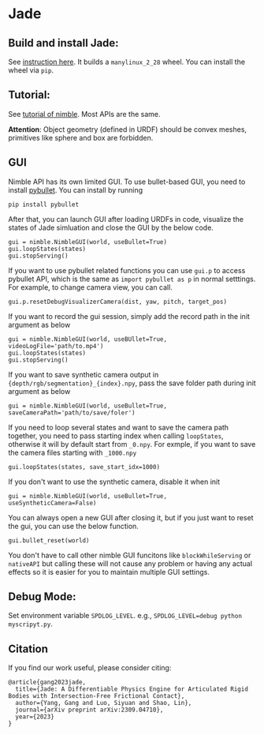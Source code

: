 # Jade

## Build and install Jade:

See [instruction here](build_container/README.md). It builds a `manylinux_2_28`
wheel. You can install the wheel via `pip`.

## Tutorial:

See [tutorial of nimble](https://nimblephysics.org/docs/). Most APIs are the same.

**Attention**: Object geometry (defined in URDF) should be convex meshes, primitives like sphere and box are forbidden.

## GUI
Nimble API has its own limited GUI. To use bullet-based GUI, you need to install [pybullet](https://pybullet.org/wordpress/). You can install by running

`pip install pybullet`

After that, you can launch GUI after loading URDFs in code, visualize the states of Jade simluation and close the GUI by the below code.

```
gui = nimble.NimbleGUI(world, useBullet=True)
gui.loopStates(states)
gui.stopServing()
```
If you want to use pybullet related functions you can use `gui.p` to access pybullet API, which is the same as `import pybullet as p` in normal setttings. For example, to change camera view, you can call. 
```
gui.p.resetDebugVisualizerCamera(dist, yaw, pitch, target_pos)
```

If you want to record the gui session, simply add the record path in the init argument as below
```
gui = nimble.NimbleGUI(world, useBUllet=True, videoLogFile='path/to.mp4')
gui.loopStates(states)
gui.stopServing()
```

If you want to save synthetic camera output in `{depth/rgb/segmentation}_{index}.npy`, pass the save folder path during init argument as below
```
gui = nimble.NimbleGUI(world, useBullet=True, saveCameraPath='path/to/save/foler')
```
If you need to loop several states and want to save the camera path together, you need to pass starting index when calling `loopStates`, otherwise it will by default start from `_0.npy`. For exmple, if you want to save the camera files starting with `_1000.npy`
```
gui.loopStates(states, save_start_idx=1000)
```

If you don't want to use the synthetic camera, disable it when init
```
gui = nimble.NimbleGUI(world, useBullet=True, useSyntheticCamera=False)
```

You can always open a new GUI after closing it, but if you just want to reset the gui, you can use the below function.

```
gui.bullet_reset(world)
```

You don't have to call other nimble GUI funcitons like `blockWhileServing` or `nativeAPI` but calling these will not cause any problem or having any actual effects so it is easier for you to maintain multiple GUI settings.


## Debug Mode:

Set environment variable `SPDLOG_LEVEL`. e.g., `SPDLOG_LEVEL=debug python myscripyt.py`.

## Citation

If you find our work useful, please consider citing:
```
@article{gang2023jade,
  title={Jade: A Differentiable Physics Engine for Articulated Rigid Bodies with Intersection-Free Frictional Contact},
  author={Yang, Gang and Luo, Siyuan and Shao, Lin},
  journal={arXiv preprint arXiv:2309.04710},
  year={2023}
}
```

